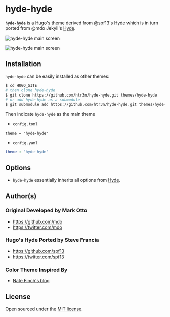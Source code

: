 # hyde-hyde

__`hyde-hyde`__ is a [Hugo](https://gohugo.io)'s theme derived from @spf13's [Hyde](https://github.com/spf13/hyde.git) which is in turn ported from @mdo Jekyll's [Hyde](https://github.com/poole/hyde).

![hyde-hyde main screen](https://github.com/htr3n/hyde-hyde/blob/master/images/hyde-hyde-main.PNG)

![hyde-hyde main screen](https://github.com/htr3n/hyde-hyde/blob/master/images/hyde-hyde-posts.PNG)

## Installation

`hyde-hyde` can be easily installed as other themes:

```sh
$ cd HUGO_SITE
# then clone hyde-hyde
$ git clone https://github.com/htr3n/hyde-hyde.git themes/hyde-hyde
# or add hyde-hyde as a submodule
$ git submodule add https://github.com/htr3n/hyde-hyde.git themes/hyde-hyde
```

Then indicate `hyde-hyde` as the main theme 

* `config.toml` 

```tomp
theme = "hyde-hyde"
```
    
* `config.yaml`

```yaml
theme : "hyde-hyde"
```

## Options

* `hyde-hyde` essentially inherits all options from [Hyde](https://github.com/spf13/hyde).

## Author(s)
### Original Developed by Mark Otto

- <https://github.com/mdo>
- <https://twitter.com/mdo>

### Hugo's Hyde Ported by Steve Francia
- <https://github.com/spf13>
- <https://twitter.com/spf13>

### Color Theme Inspired By

* [Nate Finch's blog](https://npf.io)

## License

Open sourced under the [MIT license](LICENSE.md).



